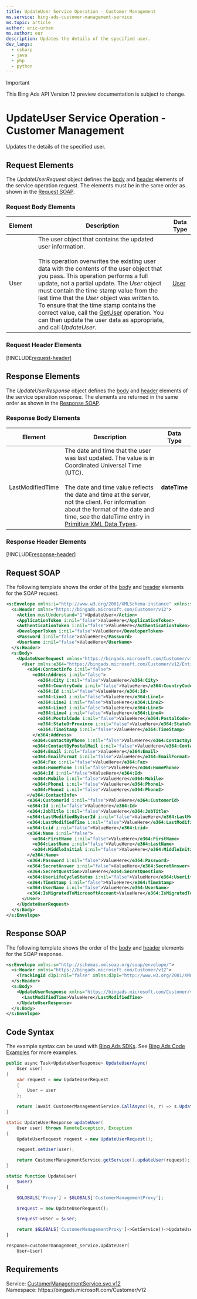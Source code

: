 ```yaml
---
title: UpdateUser Service Operation - Customer Management
ms.service: bing-ads-customer-management-service
ms.topic: article
author: eric-urban
ms.author: eur
description: Updates the details of the specified user.
dev_langs: 
  - csharp
  - java
  - php
  - python
---
```

> [!IMPORTANT]
> This Bing Ads API Version 12 preview documentation is subject to change.

# UpdateUser Service Operation - Customer Management
Updates the details of the specified user.

## <a name="request"></a>Request Elements
The *UpdateUserRequest* object defines the [body](#request-body) and [header](#request-header) elements of the service operation request. The elements must be in the same order as shown in the [Request SOAP](#request-soap). 

### <a name="request-body"></a>Request Body Elements

|Element|Description|Data Type|
|-----------|---------------|-------------|
|<a name="user"></a>User|The user object that contains the updated user information.<br /><br />This operation overwrites the existing user data with the contents of the user object that you pass. This operation performs a full update, not a partial update. The *User* object must contain the time stamp value from the last time that the *User* object was written to. To ensure that the time stamp contains the correct value, call the [GetUser](../customer-management-service/getuser.md) operation. You can then update the user data as appropriate, and call *UpdateUser*.|[User](user.md)|

### <a name="request-header"></a>Request Header Elements
[!INCLUDE[request-header](./includes/request-header.md)]

## <a name="response"></a>Response Elements
The *UpdateUserResponse* object defines the [body](#response-body) and [header](#response-header) elements of the service operation response. The elements are returned in the same order as shown in the [Response SOAP](#response-soap).

### <a name="response-body"></a>Response Body Elements

|Element|Description|Data Type|
|-----------|---------------|-------------|
|<a name="lastmodifiedtime"></a>LastModifiedTime|The date and time that the user was last updated. The value is in Coordinated Universal Time (UTC).<br/><br/> The date and time value reflects the date and time at the server, not the client. For information about the format of the date and time, see the dateTime entry in [Primitive XML Data Types](https://go.microsoft.com/fwlink/?linkid=859198).|**dateTime**|

### <a name="response-header"></a>Response Header Elements
[!INCLUDE[response-header](./includes/response-header.md)]

## <a name="request-soap"></a>Request SOAP
The following template shows the order of the [body](#request-body) and [header](#request-header) elements for the SOAP request.

```xml
<s:Envelope xmlns:i="http://www.w3.org/2001/XMLSchema-instance" xmlns:s="http://schemas.xmlsoap.org/soap/envelope/">
  <s:Header xmlns="https://bingads.microsoft.com/Customer/v12">
    <Action mustUnderstand="1">UpdateUser</Action>
    <ApplicationToken i:nil="false">ValueHere</ApplicationToken>
    <AuthenticationToken i:nil="false">ValueHere</AuthenticationToken>
    <DeveloperToken i:nil="false">ValueHere</DeveloperToken>
    <Password i:nil="false">ValueHere</Password>
    <UserName i:nil="false">ValueHere</UserName>
  </s:Header>
  <s:Body>
    <UpdateUserRequest xmlns="https://bingads.microsoft.com/Customer/v12">
      <User xmlns:e364="https://bingads.microsoft.com/Customer/v12/Entities" i:nil="false">
        <e364:ContactInfo i:nil="false">
          <e364:Address i:nil="false">
            <e364:City i:nil="false">ValueHere</e364:City>
            <e364:CountryCode i:nil="false">ValueHere</e364:CountryCode>
            <e364:Id i:nil="false">ValueHere</e364:Id>
            <e364:Line1 i:nil="false">ValueHere</e364:Line1>
            <e364:Line2 i:nil="false">ValueHere</e364:Line2>
            <e364:Line3 i:nil="false">ValueHere</e364:Line3>
            <e364:Line4 i:nil="false">ValueHere</e364:Line4>
            <e364:PostalCode i:nil="false">ValueHere</e364:PostalCode>
            <e364:StateOrProvince i:nil="false">ValueHere</e364:StateOrProvince>
            <e364:TimeStamp i:nil="false">ValueHere</e364:TimeStamp>
          </e364:Address>
          <e364:ContactByPhone i:nil="false">ValueHere</e364:ContactByPhone>
          <e364:ContactByPostalMail i:nil="false">ValueHere</e364:ContactByPostalMail>
          <e364:Email i:nil="false">ValueHere</e364:Email>
          <e364:EmailFormat i:nil="false">ValueHere</e364:EmailFormat>
          <e364:Fax i:nil="false">ValueHere</e364:Fax>
          <e364:HomePhone i:nil="false">ValueHere</e364:HomePhone>
          <e364:Id i:nil="false">ValueHere</e364:Id>
          <e364:Mobile i:nil="false">ValueHere</e364:Mobile>
          <e364:Phone1 i:nil="false">ValueHere</e364:Phone1>
          <e364:Phone2 i:nil="false">ValueHere</e364:Phone2>
        </e364:ContactInfo>
        <e364:CustomerId i:nil="false">ValueHere</e364:CustomerId>
        <e364:Id i:nil="false">ValueHere</e364:Id>
        <e364:JobTitle i:nil="false">ValueHere</e364:JobTitle>
        <e364:LastModifiedByUserId i:nil="false">ValueHere</e364:LastModifiedByUserId>
        <e364:LastModifiedTime i:nil="false">ValueHere</e364:LastModifiedTime>
        <e364:Lcid i:nil="false">ValueHere</e364:Lcid>
        <e364:Name i:nil="false">
          <e364:FirstName i:nil="false">ValueHere</e364:FirstName>
          <e364:LastName i:nil="false">ValueHere</e364:LastName>
          <e364:MiddleInitial i:nil="false">ValueHere</e364:MiddleInitial>
        </e364:Name>
        <e364:Password i:nil="false">ValueHere</e364:Password>
        <e364:SecretAnswer i:nil="false">ValueHere</e364:SecretAnswer>
        <e364:SecretQuestion>ValueHere</e364:SecretQuestion>
        <e364:UserLifeCycleStatus i:nil="false">ValueHere</e364:UserLifeCycleStatus>
        <e364:TimeStamp i:nil="false">ValueHere</e364:TimeStamp>
        <e364:UserName i:nil="false">ValueHere</e364:UserName>
        <e364:IsMigratedToMicrosoftAccount>ValueHere</e364:IsMigratedToMicrosoftAccount>
      </User>
    </UpdateUserRequest>
  </s:Body>
</s:Envelope>
```

## <a name="response-soap"></a>Response SOAP
The following template shows the order of the [body](#response-body) and [header](#response-header) elements for the SOAP response.

```xml
<s:Envelope xmlns:s="http://schemas.xmlsoap.org/soap/envelope/">
  <s:Header xmlns="https://bingads.microsoft.com/Customer/v12">
    <TrackingId d3p1:nil="false" xmlns:d3p1="http://www.w3.org/2001/XMLSchema-instance">ValueHere</TrackingId>
  </s:Header>
  <s:Body>
    <UpdateUserResponse xmlns="https://bingads.microsoft.com/Customer/v12">
      <LastModifiedTime>ValueHere</LastModifiedTime>
    </UpdateUserResponse>
  </s:Body>
</s:Envelope>
```

## <a name="example"></a>Code Syntax
The example syntax can be used with [Bing Ads SDKs](~/guides/client-libraries.md). See [Bing Ads Code Examples](~/guides/code-examples.md) for more examples.
```csharp
public async Task<UpdateUserResponse> UpdateUserAsync(
	User user)
{
	var request = new UpdateUserRequest
	{
		User = user
	};

	return (await CustomerManagementService.CallAsync((s, r) => s.UpdateUserAsync(r), request));
}
```
```java
static UpdateUserResponse updateUser(
	User user) throws RemoteException, Exception
{
	UpdateUserRequest request = new UpdateUserRequest();

	request.setUser(user);

	return CustomerManagementService.getService().updateUser(request);
}
```
```php
static function UpdateUser(
	$user)
{

	$GLOBALS['Proxy'] = $GLOBALS['CustomerManagementProxy'];

	$request = new UpdateUserRequest();

	$request->User = $user;

	return $GLOBALS['CustomerManagementProxy']->GetService()->UpdateUser($request);
}
```
```python
response=customermanagement_service.UpdateUser(
	User=User)
```

## Requirements
Service: [CustomerManagementService.svc v12](https://clientcenter.api.bingads.microsoft.com/Api/CustomerManagement/v12/CustomerManagementService.svc)  
Namespace: https\://bingads.microsoft.com/Customer/v12  

